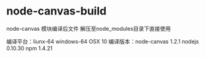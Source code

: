# node-canvas-build
node-canvas 模块编译后文件
解压至node_modules目录下直接使用

编译平台：liunx-64  windows-64  OSX 10
编译版本：node-canvas 1.2.1   nodejs 0.10.30   npm 1.4.21
